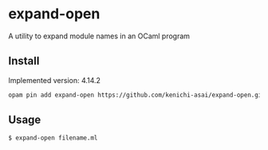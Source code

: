# expand-open
A utility to expand module names in an OCaml program

## Install

Implemented version: 4.14.2

```txt
opam pin add expand-open https://github.com/kenichi-asai/expand-open.git
```

## Usage

```
$ expand-open filename.ml
```
